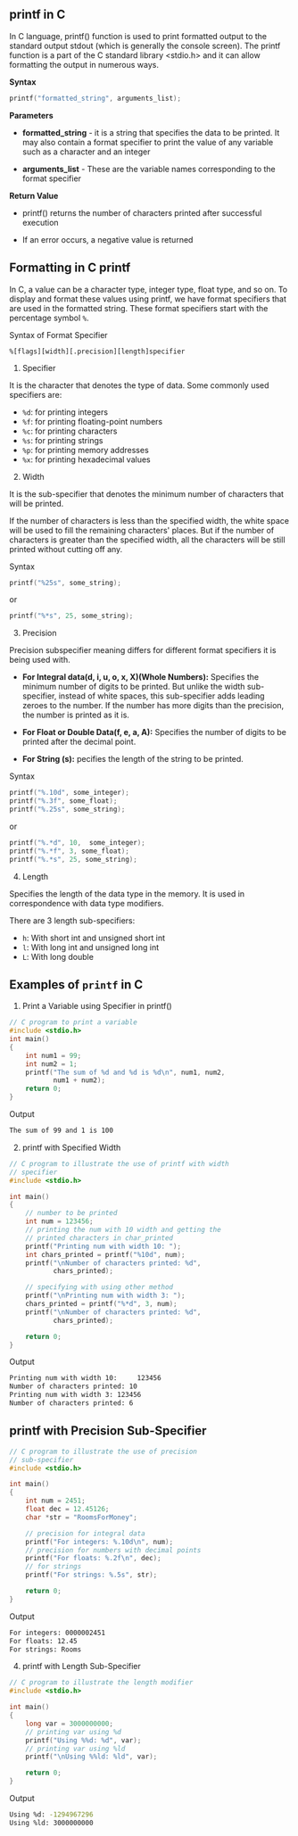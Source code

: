 ## printf in C

In C language, printf() function is used to print formatted output to the standard output stdout (which is generally the console screen).  The printf function is a part of the C standard library <stdio.h> and it can allow formatting the output in numerous ways.

**Syntax**
```c
printf("formatted_string", arguments_list);
```

**Parameters**

- **formatted_string** - it is a string that specifies the data to be printed. It may also contain a format specifier to print the value of any variable such as a character and an integer

- **arguments_list** - These are the variable names corresponding to the format specifier

**Return Value**
- printf() returns the number of characters printed after successful execution

- If an error occurs, a negative value is returned

## Formatting in C printf

In C, a value can be a character type, integer type, float type, and so on. To display and format these values using printf, we have format specifiers that are used in the formatted string. These format specifiers start with the percentage symbol `%`.

Syntax of Format Specifier
```
%[flags][width][.precision][length]specifier
```

1. Specifier

It is the character that denotes the type of data. Some commonly used specifiers are:

- `%d`: for printing integers
- `%f`: for printing floating-point numbers
- `%c`: for printing characters
- `%s`: for printing strings
- `%p`: for printing memory addresses
- `%x`: for printing hexadecimal values

2. Width

It is the sub-specifier that denotes the minimum number of characters that will be printed.

If the number of characters is less than the specified width, the white space will be used to fill the remaining characters' places. But if the number of characters is greater than the specified width, all the characters will be still printed without cutting off any.

Syntax

```c
printf("%25s", some_string);
```

or 

```c
printf("%*s", 25, some_string);
```

3. Precision

Precision subspecifier meaning differs for different format specifiers it is being used with.

- **For Integral data(d, i, u, o, x, X)(Whole Numbers):** Specifies the minimum number of digits to be printed. But unlike the width sub-specifier, instead of white spaces, this sub-specifier adds leading zeroes to the number. If the number has more digits than the precision, the number is printed as it is.

- **For Float or Double Data(f, e, a, A):** Specifies the number of digits to be printed after the decimal point.

- **For String (s):** pecifies the length of the string to be printed.

Syntax

```c
printf("%.10d", some_integer);
printf("%.3f", some_float);
printf("%.25s", some_string);
```

or

```c
printf("%.*d", 10,  some_integer);
printf("%.*f", 3, some_float);
printf("%.*s", 25, some_string);
```

4. Length

Specifies the length of the data type in the memory. It is used in correspondence with data type modifiers.

There are 3 length sub-specifiers:

- `h`: With short int and unsigned short int
- `l`: With long int and unsigned long int
- `L`: With long double

## Examples of `printf` in C

1. Print a Variable using Specifier in printf()

```c
// C program to print a variable
#include <stdio.h>
int main()
{
    int num1 = 99;
    int num2 = 1;
    printf("The sum of %d and %d is %d\n", num1, num2,
           num1 + num2);
    return 0;
}
```

Output
```bash
The sum of 99 and 1 is 100
```

2. printf with Specified Width

```c
// C program to illustrate the use of printf with width
// specifier
#include <stdio.h>

int main()
{
    // number to be printed
    int num = 123456;
    // printing the num with 10 width and getting the
    // printed characters in char_printed
    printf("Printing num with width 10: ");
    int chars_printed = printf("%10d", num);
    printf("\nNumber of characters printed: %d",
           chars_printed);

    // specifying with using other method
    printf("\nPrinting num with width 3: ");
    chars_printed = printf("%*d", 3, num);
    printf("\nNumber of characters printed: %d",
           chars_printed);

    return 0;
}
```

Output
```bash
Printing num with width 10:     123456
Number of characters printed: 10
Printing num with width 3: 123456
Number of characters printed: 6
```

## printf with Precision Sub-Specifier

```c
// C program to illustrate the use of precision
// sub-specifier
#include <stdio.h>

int main()
{
    int num = 2451;
    float dec = 12.45126;
    char *str = "RoomsForMoney";

    // precision for integral data
    printf("For integers: %.10d\n", num);
    // precision for numbers with decimal points
    printf("For floats: %.2f\n", dec);
    // for strings
    printf("For strings: %.5s", str);

    return 0;
}
```

Output
```bash
For integers: 0000002451
For floats: 12.45
For strings: Rooms
```

4. printf with Length Sub-Specifier

```c
// C program to illustrate the length modifier
#include <stdio.h>

int main()
{
    long var = 3000000000;
    // printing var using %d
    printf("Using %%d: %d", var);
    // printing var using %ld
    printf("\nUsing %%ld: %ld", var);

    return 0;
}
```

Output
```bash
Using %d: -1294967296
Using %ld: 3000000000
```